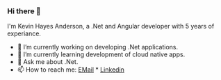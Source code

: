 ### Hi there 👋

I'm Kevin Hayes Anderson, a .Net and Angular developer with 5 years of experiance.

- 🔭 I’m currently working on developing .Net applications.
- 🌱 I’m currently learning development of cloud native apps.
- 💬 Ask me about .Net.
- 📫 How to reach me: [EMail](mailto:kevinhayesanderson@gmail.com) * [Linkedin](https://www.linkedin.com/in/kevinhayesanderson/)
